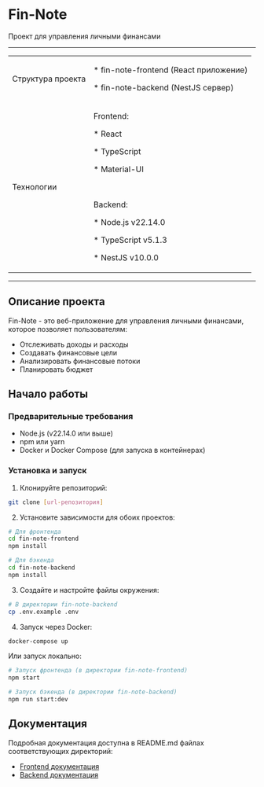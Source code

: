 # Fin-Note

Проект для управления личными финансами

---

<table>
  <tr style="width:50vw">
    <td>
        <p>Структура проекта</p>
    </td>
    <td>
        <p>* fin-note-frontend (React приложение)</p>
        <p>* fin-note-backend (NestJS сервер)</p>
    </td>
  </tr>
  <tr>
     <td>
        <p>Технологии</p>
    </td>
    <td>
        <p>Frontend:</p>
        <p>* React</p>
        <p>* TypeScript</p>
        <p>* Material-UI</p>
        <br/>
        <p>Backend:</p>
        <p>* Node.js v22.14.0</p>
        <p>* TypeScript v5.1.3</p>
        <p>* NestJS v10.0.0</p>
    </td>
  </tr>
</table>

---

## Описание проекта

Fin-Note - это веб-приложение для управления личными финансами, которое позволяет пользователям:
- Отслеживать доходы и расходы
- Создавать финансовые цели
- Анализировать финансовые потоки
- Планировать бюджет

## Начало работы

### Предварительные требования

- Node.js (v22.14.0 или выше)
- npm или yarn
- Docker и Docker Compose (для запуска в контейнерах)

### Установка и запуск

1. Клонируйте репозиторий:
```bash
git clone [url-репозитория]
```

2. Установите зависимости для обоих проектов:
```bash
# Для фронтенда
cd fin-note-frontend
npm install

# Для бэкенда
cd fin-note-backend
npm install
```

3. Создайте и настройте файлы окружения:
```bash
# В директории fin-note-backend
cp .env.example .env
```

4. Запуск через Docker:
```bash
docker-compose up
```

Или запуск локально:
```bash
# Запуск фронтенда (в директории fin-note-frontend)
npm start

# Запуск бэкенда (в директории fin-note-backend)
npm run start:dev
```

## Документация

Подробная документация доступна в README.md файлах соответствующих директорий:
- [Frontend документация](./fin-note-frontend/README.md)
- [Backend документация](./fin-note-backend/README.md) 